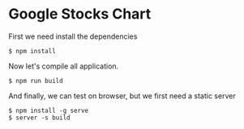 # Google Stocks Chart

First we need install the dependencies

```
$ npm install
```

Now let's compile all application.

```
$ npm run build
```

And finally, we can test on browser, but we first need a static server

```
$ npm install -g serve
$ server -s build
```
